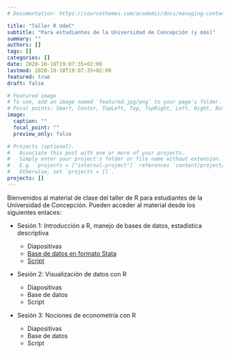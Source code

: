 ```yaml
---
# Documentation: https://sourcethemes.com/academic/docs/managing-content/

title: "Taller R UdeC"
subtitle: "Para estudiantes de la Universidad de Concepción (y más)"
summary: ""
authors: []
tags: []
categories: []
date: 2020-10-18T19:07:35+02:00
lastmod: 2020-10-18T19:07:35+02:00
featured: true
draft: false

# Featured image
# To use, add an image named `featured.jpg/png` to your page's folder.
# Focal points: Smart, Center, TopLeft, Top, TopRight, Left, Right, BottomLeft, Bottom, BottomRight.
image:
  caption: ""
  focal_point: ""
  preview_only: false

# Projects (optional).
#   Associate this post with one or more of your projects.
#   Simply enter your project's folder or file name without extension.
#   E.g. `projects = ["internal-project"]` references `content/project/deep-learning/index.md`.
#   Otherwise, set `projects = []`.
projects: []
---
```

Bienvenidos al material de clase del taller de R para estudiantes de la Universidad de Concepción. Pueden acceder al material desde los siguientes enlaces:

* Sesión 1: Introducción a R, manejo de bases de datos, estadistica descriptiva
  + Diapositivas
  + [Base de datos en formato Stata](casen_r8_r16.dta)
  + [Script](clase_1_final.R)

* Sesión 2: Visualización de datos con R
  + Diapositivas
  + Base de datos
  + Script

* Sesión 3: Nociones de econometría con R
  + Diapositivas
  + Base de datos
  + Script
